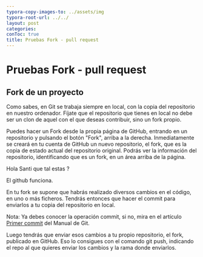 ```yaml
---
typora-copy-images-to: ../assets/img
typora-root-url: ../../
layout: post
categories: 
conToc: true
title: Pruebas Fork - pull request
---
```


# Pruebas Fork - pull request



## Fork de un proyecto

Como sabes, en Git se trabaja siempre en local, con la copia del  repositorio en nuestro ordenador. Fíjate que el repositorio que tienes  en local no debe ser un clon de aquel con el que deseas contribuir, sino un fork propio. 



Puedes hacer un Fork desde la propia página de GitHub, entrando en un  repositorio y pulsando el botón "Fork", arriba a la derecha.  Inmediatamente se creará en tu cuenta de GitHub un nuevo repositorio, el fork, que es la copia de estado actual del repositorio original. Podrás ver la información del repositorio, identificando que es un fork, en un área arriba de la página.



Hola Santi que tal estas ? <!--  -->

El github funciona.



En tu fork se supone que habrás realizado diversos cambios en el código, en uno o más ficheros. Tendrás entonces que hacer el commit para  enviarlos a tu copia del repositorio en local.

Nota: Ya debes conocer la operación commit, si no, mira en el artículo [Primer commit](https://desarrolloweb.com/articulos/iniciar-repositorio-git-primer-commit.html) del Manual de Git.

Luego tendrás que enviar esos cambios a tu propio repositorio, el fork,  publicado en GitHub. Eso lo consigues con el comando git push, indicando el repo al que quieres enviar los cambios y la rama donde enviarlos.


